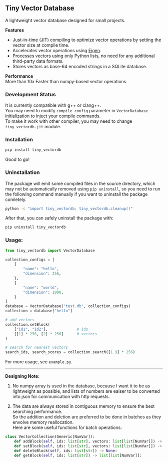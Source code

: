 ## Tiny Vector Database

A lightweight vector database designed for small projects.

**Features**
- Just-in-time (JIT) compiling to optimize vector operations by setting the vector size at compile time.
- Accelerates vector operations using [Eigen](https://eigen.tuxfamily.org/index.php?title=Main_Page).
- Processes vectors using only Python lists, no need for any additional third-party data formats.
- Stores vectors as base-64 encoded strings in a SQLite database.

**Performance**  
More than 10x Faster than numpy-based vector operations.

### Development Status

It is currently compatible with g++ or clang++.   
You may need to modify `compile_config` parameter in `VectorDatabase` initialization to inject your compile commands.   
To make it work with other compiler, you may need to change `tiny_vectordb.jit` module.

### Installation

```bash
pip install tiny_vectordb
```
Good to go!

### Uninstallation
The package will emit some compiled files in the source directory, which may not be automatically removed using `pip uninstall`, so you need to run the following command manually if you want to uninstall the package comletely.
```bash
python -c "import tiny_vectordb; tiny_vectordb.cleanup()"
```
After that, you can safely uninstall the package with: 
```bash
pip uninstall tiny_vectordb
```

### Usage:
```python
from tiny_vectordb import VectorDatabase

collection_configs = [
    {
        "name": "hello",
        "dimension": 256,
    },
    {
        "name": "world",
        "dimension": 1000,
    }
]
database = VectorDatabase("test.db", collection_configs)
collection = database["hello"]

# add vectors
collection.setBlock(
    ["id1", "id2"],             # ids
    [[1] * 256, [2] * 256]      # vectors
)

# search for nearest vectors
search_ids, search_scores = collection.search([1.9] * 256)  
```
For more usage, see `example.py`.

---

**Designing Note:**  

1. No numpy array is used in the database, because I want it to be as lightweight as possible, and lists of numbers are eaiser to be converted into json for communication with http requests.

2. The data are always stored in contiguous memory to ensure the best searching performance.  
So the addition and deletion are preferred to be done in batches as they envolve memory reallocation.   
Here are some useful functions for batch operations:
```python
class VectorCollection(Generic[NumVar]):
    def addBlock(self, ids: list[str], vectors: list[list[NumVar]]) -> None:
    def setBlock(self, ids: list[str], vectors: list[list[NumVar]]) -> None:
    def deleteBlock(self, ids: list[str]) -> None:
    def getBlock(self, ids: list[str]) -> list[list[NumVar]]:
```
